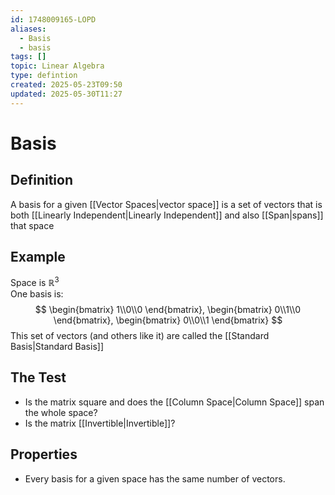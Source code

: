 ```yaml
---
id: 1748009165-LOPD
aliases:
  - Basis
  - basis
tags: []
topic: Linear Algebra
type: defintion
created: 2025-05-23T09:50
updated: 2025-05-30T11:27
---
```


# Basis
## Definition
A basis for a given [[Vector Spaces|vector space]] is a set of vectors that is both [[Linearly Independent|Linearly Independent]] and also [[Span|spans]] that space
## Example
Space is $\mathbb{R}^3$\
One basis is:
$$
\begin{bmatrix}
1\\0\\0
\end{bmatrix}, \begin{bmatrix}
0\\1\\0
\end{bmatrix}, \begin{bmatrix}
0\\0\\1
\end{bmatrix}
$$
This set of vectors (and others like it) are called the [[Standard Basis|Standard Basis]]

## The Test
- Is the matrix square and does the [[Column Space|Column Space]] span the whole space?
- Is the matrix [[Invertible|Invertible]]?
## Properties
- Every basis for a given space has the same number of vectors.

